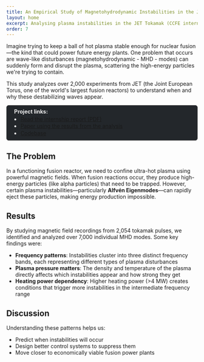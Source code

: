 ```yaml
---
title: An Empirical Study of Magnetohydrodynamic Instabilities in the JET Tokamak
layout: home
excerpt: Analysing plasma instabilities in the JET Tokamak (CCFE internship)
order: 7
---
```

Imagine trying to keep a ball of hot plasma stable enough for nuclear fusion—the kind that could power future energy plants. One problem that occurs are wave-like disturbances (magnetohydrodynamic - MHD - modes) can suddenly form and disrupt the plasma, scattering the high-energy particles we're trying to contain. 

This study analyzes over 2,000 experiments from JET (the Joint European Torus, one of the world's largest fusion reactors) to understand when and why these destabilizing waves appear.


<div style="border: 1px solid #444; border-radius: 6px; background: #23272b; padding: 0.5em 1.4em; margin-bottom: 1em; color: #eee;">
<strong>Project links:</strong><br>
<ul style="margin: 0.2em 0 0.2em 1.2em; padding: 0;">
  <li style="margin: 0.1em 0;"><a href="/assets/docs/CCFE_Final_Report.pdf">Read the internship report (PDF)</a></li>
  <li style="margin: 0.1em 0;"><a href="https://iopscience.iop.org/article/10.1088/1741-4326/ac899e/meta">Paper using the results from the analysis</a></li>
  <li style="margin: 0.1em 0;"><a href="https://github.com/IyngkarranKumar/CCFE-Internship-2021/tree/master">Codebase</a></li>
</ul>
</div>


## The Problem

In a functioning fusion reactor, we need to confine ultra-hot plasma using powerful magnetic fields. When fusion reactions occur, they produce high-energy particles (like alpha particles) that need to be trapped. However, certain plasma instabilities—particularly **Alfvén Eigenmodes**—can rapidly eject these particles, making energy production impossible.

## Results

By studying magnetic field recordings from 2,054 tokamak pulses, we identified and analyzed over 7,000 individual MHD modes. Some key findings were:

- **Frequency patterns**: Instabilities cluster into three distinct frequency bands, each representing different types of plasma disturbances
- **Plasma pressure matters**: The density and temperature of the plasma directly affects which instabilities appear and how strong they get
- **Heating power dependency**: Higher heating power (>4 MW) creates conditions that trigger more instabilities in the intermediate frequency range

## Discussion

Understanding these patterns helps us:
- Predict when instabilities will occur
- Design better control systems to suppress them
- Move closer to economically viable fusion power plants

